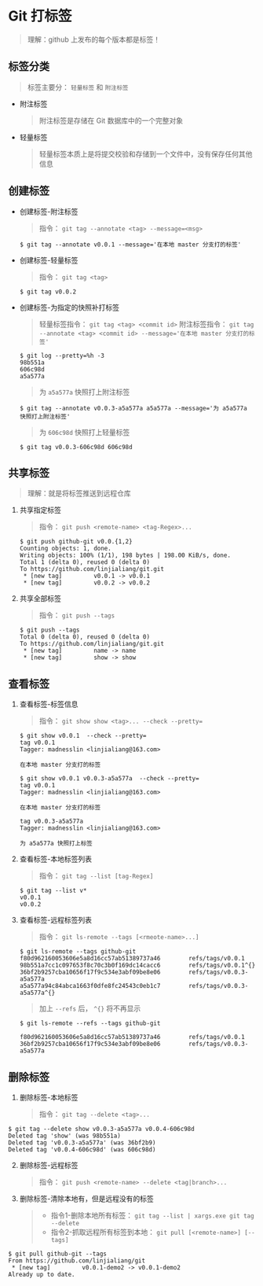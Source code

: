 # Git 打标签

> 理解：github 上发布的每个版本都是标签！

## 标签分类

> 标签主要分： `轻量标签` 和 `附注标签`

-   附注标签

    > 附注标签是存储在 Git 数据库中的一个完整对象

-   轻量标签
    >  轻量标签本质上是将提交校验和存储到一个文件中，没有保存任何其他信息

## 创建标签

-   创建标签-附注标签

    > 指令： `git tag --annotate <tag> --message=<msg>`

    ```shell
    $ git tag --annotate v0.0.1 --message='在本地 master 分支打的标签'
    ```

-   创建标签-轻量标签

    > 指令： `git tag <tag>`

    ```shell
    $ git tag v0.0.2
    ```

-   创建标签-为指定的快照补打标签

    > 轻量标签指令： `git tag <tag> <commit id>`
    > 附注标签指令： `git tag --annotate <tag> <commit id> --message='在本地 master 分支打的标签'`

    ```shell
    $ git log --pretty=%h -3
    98b551a
    606c98d
    a5a577a
    ```

    > 为 `a5a577a` 快照打上附注标签

    ```shell
    $ git tag --annotate v0.0.3-a5a577a a5a577a --message='为 a5a577a 快照打上附注标签'
    ```

    > 为 `606c98d` 快照打上轻量标签

    ```shell
    $ git tag v0.0.3-606c98d 606c98d
    ```

## 共享标签

> 理解：就是将标签推送到远程仓库

1.  共享指定标签

    > 指令： `git push <remote-name> <tag-Regex>...`

    ```shell
    $ git push github-git v0.0.{1,2}
    Counting objects: 1, done.
    Writing objects: 100% (1/1), 198 bytes | 198.00 KiB/s, done.
    Total 1 (delta 0), reused 0 (delta 0)
    To https://github.com/linjialiang/git.git
     * [new tag]         v0.0.1 -> v0.0.1
     * [new tag]         v0.0.2 -> v0.0.2
    ```

2.  共享全部标签

    > 指令： `git push --tags`

    ```shell
    $ git push --tags
    Total 0 (delta 0), reused 0 (delta 0)
    To https://github.com/linjialiang/git.git
     * [new tag]         name -> name
     * [new tag]         show -> show
    ```

## 查看标签

1.  查看标签-标签信息

    > 指令： `git show show <tag>... --check --pretty=`

    ```shell
    $ git show v0.0.1  --check --pretty=
    tag v0.0.1
    Tagger: madnesslin <linjialiang@163.com>

    在本地 master 分支打的标签
    ```

    ```shell
    $ git show v0.0.1 v0.0.3-a5a577a  --check --pretty=
    tag v0.0.1
    Tagger: madnesslin <linjialiang@163.com>

    在本地 master 分支打的标签

    tag v0.0.3-a5a577a
    Tagger: madnesslin <linjialiang@163.com>

    为 a5a577a 快照打上标签
    ```

2.  查看标签-本地标签列表

    > 指令： `git tag --list [tag-Regex]`

    ```shell
    $ git tag --list v*
    v0.0.1
    v0.0.2
    ```

3.  查看标签-远程标签列表

    > 指令： `git ls-remote --tags [<rmeote-name>...]`

    ```shell
    $ git ls-remote --tags github-git
    f80d962160053606e5a8d16cc57ab51389737a46        refs/tags/v0.0.1
    98b551a7cc1c097653f8c70c3b0f169dc14cacc6        refs/tags/v0.0.1^{}
    36bf2b9257cba10656f17f9c534e3abf09be8e06        refs/tags/v0.0.3-a5a577a
    a5a577a94c84abca1663f0dfe8fc24543c0eb1c7        refs/tags/v0.0.3-a5a577a^{}
    ```

    > 加上 `--refs` 后， `^{}` 将不再显示

    ```shell
    $ git ls-remote --refs --tags github-git

    f80d962160053606e5a8d16cc57ab51389737a46        refs/tags/v0.0.1
    36bf2b9257cba10656f17f9c534e3abf09be8e06        refs/tags/v0.0.3-a5a577a
    ```

## 删除标签

1.  删除标签-本地标签
    > 指令： `git tag --delete <tag>...`

```shell
$ git tag --delete show v0.0.3-a5a577a v0.0.4-606c98d
Deleted tag 'show' (was 98b551a)
Deleted tag 'v0.0.3-a5a577a' (was 36bf2b9)
Deleted tag 'v0.0.4-606c98d' (was 606c98d)
```

2.  删除标签-远程标签

    > 指令： `git push <remote-name> --delete <tag|branch>...`

3.  删除标签-清除本地有，但是远程没有的标签
    > -   指令1-删除本地所有标签： `git tag --list | xargs.exe git tag --delete`
    > -   指令2-抓取远程所有标签到本地： `git pull [<remote-name>] [--tags]`

```shell
$ git pull github-git --tags
From https://github.com/linjialiang/git
 * [new tag]         v0.0.1-demo2 -> v0.0.1-demo2
Already up to date.
```
